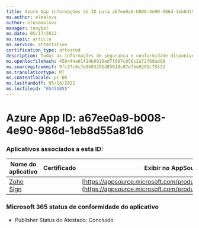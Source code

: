 ```yaml
---
title: Azure App informações de ID para a67ee0a9-b008-4e90-986d-1eb8d55a81d6
ms.author: elmalova
author: elenamalova
manager: tonybal
ms.date: 05/17/2022
ms.topic: article
ms.service: attestation
certification_type: attested
description: Todas as informações de segurança e conformidade disponíveis para a67ee0a9-b008-4e90-986d-1eb8d55a81d6.
ms.openlocfilehash: 45b444a01414b9919ed7f007c856c2a72f69ad98
ms.sourcegitcommit: 9fc27c6c7e9683291d85818c07e7be8291c75532
ms.translationtype: MT
ms.contentlocale: pt-BR
ms.lasthandoff: 05/18/2022
ms.locfileid: "65451055"
---
```

# <a name="azure-app-id-a67ee0a9-b008-4e90-986d-1eb8d55a81d6"></a>Azure App ID: a67ee0a9-b008-4e90-986d-1eb8d55a81d6


### <a name="apps-associated-with-this-id"></a>Aplicativos associados a esta ID:
| **Nome do aplicativo** | **Certificado** | **Exibir no AppSource** |
|--------------|---------------|-----------------------|
| [Zoho Sign](../forward/WA104382011.md) |  | [https://appsource.microsoft.com/product/office/WA104382011](https://appsource.microsoft.com/product/office/WA104382011) |

### <a name="microsoft-365-app-compliance-status"></a>Microsoft 365 status de conformidade do aplicativo
- Publisher Status do Atestado: Concluído
